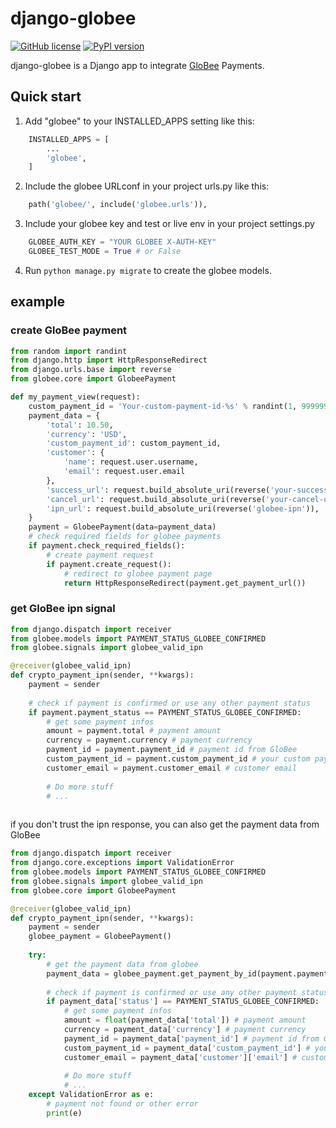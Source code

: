 # django-globee

[![GitHub license](https://img.shields.io/badge/license-MIT-brightgreen.svg)](https://raw.githubusercontent.com/lovvskillz/django-globee/master/LICENSE)
[![PyPI version](https://badge.fury.io/py/django-globee.svg)](https://badge.fury.io/py/django-globee)

django-globee is a Django app to integrate [GloBee](https://globee.com/) Payments.

Quick start
-----------

1. Add "globee" to your INSTALLED_APPS setting like this:
```python
    INSTALLED_APPS = [
        ...
        'globee',
    ]
```
2. Include the globee URLconf in your project urls.py like this:
```python
    path('globee/', include('globee.urls')),
```
    
3. Include your globee key and test or live env in your project settings.py
```python
    GLOBEE_AUTH_KEY = "YOUR GLOBEE X-AUTH-KEY"
    GLOBEE_TEST_MODE = True # or False
```


4. Run `python manage.py migrate` to create the globee models.


## example

### create GloBee payment

```python
from random import randint
from django.http import HttpResponseRedirect
from django.urls.base import reverse
from globee.core import GlobeePayment

def my_payment_view(request):
    custom_payment_id = 'Your-custom-payment-id-%s' % randint(1, 9999999)
    payment_data = {
        'total': 10.50,
        'currency': 'USD',
        'custom_payment_id': custom_payment_id,
        'customer': {
            'name': request.user.username,
            'email': request.user.email
        },
        'success_url': request.build_absolute_uri(reverse('your-success-url')),
        'cancel_url': request.build_absolute_uri(reverse('your-cancel-url')),
        'ipn_url': request.build_absolute_uri(reverse('globee-ipn')),
    }
    payment = GlobeePayment(data=payment_data)
    # check required fields for globee payments
    if payment.check_required_fields():
        # create payment request
        if payment.create_request():
            # redirect to globee payment page
            return HttpResponseRedirect(payment.get_payment_url())
```

### get GloBee ipn signal

```python
from django.dispatch import receiver
from globee.models import PAYMENT_STATUS_GLOBEE_CONFIRMED
from globee.signals import globee_valid_ipn

@receiver(globee_valid_ipn)
def crypto_payment_ipn(sender, **kwargs):
    payment = sender
    
    # check if payment is confirmed or use any other payment status
    if payment.payment_status == PAYMENT_STATUS_GLOBEE_CONFIRMED:
        # get some payment infos
        amount = payment.total # payment amount
        currency = payment.currency # payment currency
        payment_id = payment.payment_id # payment id from GloBee
        custom_payment_id = payment.custom_payment_id # your custom payment id
        customer_email = payment.customer_email # customer email
        
        # Do more stuff
        # ...
        
```

if you don't trust the ipn response, you can also get the payment data from GloBee

```python
from django.dispatch import receiver
from django.core.exceptions import ValidationError
from globee.models import PAYMENT_STATUS_GLOBEE_CONFIRMED
from globee.signals import globee_valid_ipn
from globee.core import GlobeePayment

@receiver(globee_valid_ipn)
def crypto_payment_ipn(sender, **kwargs):
    payment = sender
    globee_payment = GlobeePayment()
    
    try:
        # get the payment data from globee
        payment_data = globee_payment.get_payment_by_id(payment.payment_id)
        
        # check if payment is confirmed or use any other payment status
        if payment_data['status'] == PAYMENT_STATUS_GLOBEE_CONFIRMED:
            # get some payment infos
            amount = float(payment_data['total']) # payment amount
            currency = payment_data['currency'] # payment currency
            payment_id = payment_data['payment_id'] # payment id from GloBee
            custom_payment_id = payment_data['custom_payment_id'] # your custom payment id
            customer_email = payment_data['customer']['email'] # customer email
            
            # Do more stuff
            # ...
    except ValidationError as e:
        # payment not found or other error
        print(e)
```
